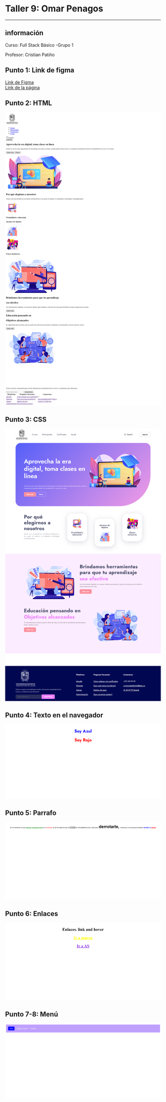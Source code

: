<h1>Taller 9: Omar Penagos</h1>
<hr>

<h2>información</h2>
<p>Curso: Full Stack Básico -Grupo 1 </p>
<p>Profesor: Cristian Patiño</p>

<h2>Punto 1: Link de figma</h2>
<a href="https://www.figma.com/file/pfkAx51yf3HuhbVuTumAjm/Untitled?type=design&node-id=0%3A1&t=21szEC9eIA8uMjN2-1" target="__blank">Link de Figma</a>
<br>
<a href="https://0m4rp.github.io/taller-9-full-stack/" target="_blank">Link de la página</a>

<h2>Punto 2: HTML</h2>
<img src= "./Public/images/html-page.png" alt="html">

<h2>Punto 3: CSS</h2>
<img src= "./Public/images/Css.png" alt="css">

<h2>Punto 4: Texto en el navegador</h2>
<img src= "./Public/images/punto-4.png" alt="punto4">

<h2>Punto 5: Parrafo</h2>
<img src="./Public/images/punto-5.png" alt="punto5">

<h2>Punto 6: Enlaces</h2>
<img src="./Public/images/punto-6.png" alt="punto6">

<h2>Punto 7-8: Menú </h2>
<img src="./Public/images/punto-7.png" alt="punto7">